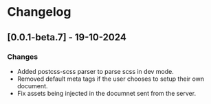 # Changelog

## [0.0.1-beta.7] - 19-10-2024

### Changes

-   Added postcss-scss parser to parse scss in dev mode.
-   Removed default meta tags if the user chooses to setup their own document.
-   Fix assets being injected in the documnet sent from the server.
